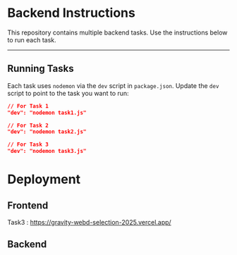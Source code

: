 # Backend Instructions

This repository contains multiple backend tasks. Use the instructions below to run each task.

---

## Running Tasks

Each task uses `nodemon` via the `dev` script in `package.json`. Update the `dev` script to point to the task you want to run:

```json
// For Task 1
"dev": "nodemon task1.js"

// For Task 2
"dev": "nodemon task2.js"

// For Task 3
"dev": "nodemon task3.js"

```
# Deployment

## Frontend 
   Task3 : https://gravity-webd-selection-2025.vercel.app/

## Backend 
